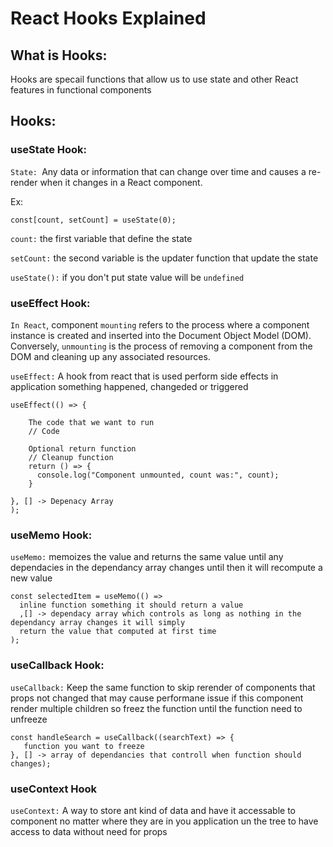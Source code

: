 # React Hooks Explained

## What is Hooks:
Hooks are specail functions that allow us to use state and other React features in functional components

## Hooks:

### useState Hook:

`State: `Any data or information that can change over time and causes a re-render when it changes in a React component.

Ex:

```
const[count, setCount] = useState(0);
```

`count:` the first variable that define the state

`setCount:` the second variable is the updater function that update the state

`useState():` if you don't put state value will be `undefined`

### useEffect Hook:

`In React`, component `mounting` refers to the process where a component instance is created and inserted into the Document Object Model (DOM). Conversely, `unmounting` is the process of removing a component from the DOM and cleaning up any associated resources.

`useEffect:` A hook from react that is used perform side effects in application something happened, changeded or triggered

```
useEffect(() => {

    The code that we want to run
    // Code

    Optional return function
    // Cleanup function
    return () => {
      console.log("Component unmounted, count was:", count);
    }

}, [] -> Depenacy Array
);
```

### useMemo Hook:

`useMemo:` memoizes the value and returns the same value until any dependacies in the dependancy array changes until then
it will recompute a new value

```
const selectedItem = useMemo(() =>
  inline function something it should return a value
  ,[] -> dependacy array which controls as long as nothing in the dependancy array changes it will simply
  return the value that computed at first time
);
```

### useCallback Hook:

`useCallback:` Keep the same function to skip rerender of components that props not changed
that may cause performane issue if this component render multiple children so freez the function until the function need to unfreeze

```
const handleSearch = useCallback((searchText) => {
   function you want to freeze
}, [] -> array of dependancies that controll when function should changes);
```

### useContext Hook

`useContext:` A way to store ant kind of data and have it accessable to component no matter where they are in you application
un the tree to have access to data without need for props
